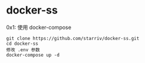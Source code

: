 # docker-ss

0x1: 使用 docker-compose
```
git clone https://github.com/starriv/docker-ss.git
cd docker-ss
修改 .env 参数
docker-compose up -d

```

